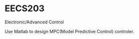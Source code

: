 # EECS203
Electronic/Advanced Control

Use Matlab to design MPC(Model Predictive Control) controler.
